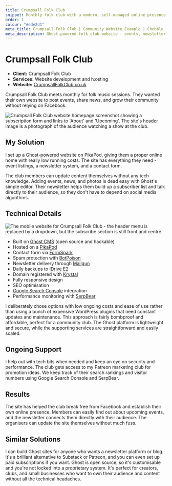 ```yaml
---
title: Crumpsall Folk Club
snippet: Monthly folk club with a modern, self-managed online presence
order: 1
colour: "#ede2d1"
meta_title: Crumpsall Folk Club | Community Website Example | Chobble
meta_description: Ghost-powered folk club website - events, newsletter, no Facebook dependency - affordable hosting - Manchester web design example
---
```


# Crumpsall Folk Club

- **Client:** Crumpsall Folk Club
- **Services:** Website development and h:osting
- **Website:** [CrumpsallFolkClub.co.uk](https://crumpsallfolkclub.co.uk)

Crumpsall Folk Club meets monthly for folk music sessions. They wanted their own website to post events, share news, and grow their community without relying on Facebook.

![Crumpsall Folk Club website homepage screenshot showing a subscription form and links to 'About' and 'Upcoming'. The site's header image is a photograph of the audience watching a show at the club.](/assets/examples/crumpsall-folk-club.png)

## My Solution

I set up a Ghost-powered website on PikaPod, giving them a proper online home with really low running costs. The site has everything they need - event listings, a newsletter system, and a contact form.

The club members can update content themselves without any tech knowledge. Adding events, news, and photos is dead easy with Ghost's simple editor. Their newsletter helps them build up a subscriber list and talk directly to their audience, so they don't have to depend on social media algorithms.

## Technical Details

<img
src="/assets/examples/crumpsall-folk-club-mobile.png"
alt="The mobile website for Crumpsall Folk Club - the header menu is replaced by a dropdown, but the subscribe section is still front and centre."
class="right">

- Built on [Ghost CMS](https://ghost.org) (open source and hackable)
- Hosted on a [PikaPod](https://pikapods.com)
- Contact form via [FormSpark](https://formspark.io)
- Spam protection with [BotPoison](https://botpoison.com)
- Newsletter delivery through [Mailgun](https://mailgun.com)
- Daily backups to [IDrive E2](https://www.idrive.com/s3-storage-e2/)
- Domain registered with [Krystal](https://krystal.io)
- Fully responsive design
- SEO optimisation
- [Google Search Console](https://search.google.com/search-console) integration
- Performance monitoring with [SerpBear](https://docs.serpbear.com)

I deliberately chose options with low ongoing costs and ease of use rather than using a bunch of expensive WordPress plugins that need constant updates and maintenance. This approach is fairly bombproof and affordable, perfect for a community club. The Ghost platform is lightweight and secure, while the supporting services are straightforward and easily scaled.

## Ongoing Support

I help out with tech bits when needed and keep an eye on security and performance. The club gets access to my Patreon marketing club for promotion ideas. We keep track of their search rankings and visitor numbers using Google Search Console and SerpBear.

## Results

The site has helped the club break free from Facebook and establish their own online presence. Members can easily find out about upcoming events, and the newsletter connects them directly with their audience. The organisers can update the site themselves without much fuss.

## Similar Solutions

I can build Ghost sites for anyone who wants a newsletter platform or blog. It's a brilliant alternative to Substack or Patreon, and you can even set up paid subscriptions if you want. Ghost is open source, so it's customisable and you're not locked into a proprietary system. It's perfect for creators, clubs, and small businesses who want to own their audience and content without all the technical headaches.
